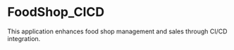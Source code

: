 # FoodShop_CICD
This application enhances food shop management and sales through CI/CD integration.
